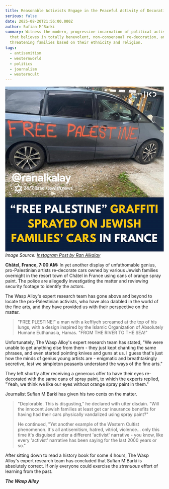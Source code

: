 ```yaml
---
title: Reasonable Activists Engage in the Peaceful Activity of Decorating Jewish Cars
serious: false
date: 2025-08-20T21:56:00.000Z
author: Sufian M′Barki
summary: Witness the modern, progressive incarnation of political activism - one
  that believes in totally benevolent, non-consensual re-decoration, and
  threatening families based on their ethnicity and religion.
tags:
  - antisemitism
  - westernworld
  - politics
  - journalism
  - westerncult
---
```

![Cars owned by Jewish families with "Free Palestine" spray-painted on them.](/static/img/ughwtf.jpg "I Don't Think This Is Activism Folks")
*Image Source: [Instagram Post by Ran Alkalay](https://www.instagram.com/p/DNlB5MKN1fj/?utm_source=ig_web_button_share_sheet&igsh=ZW01cXI4NXVjeHVl)*

**Châtel, France, 7:00 AM:** In yet another display of unfathomable genius, pro-Palestinian artists re-decorate cars owned by various Jewish families overnight in the resort town of Châtel in France using cans of orange spray paint. The police are allegedly investigating the matter and reviewing security footage to identify the actors.

The Wasp Alloy's expert research team has gone above and beyond to locate the pro-Palestinian activists, who have also dabbled in the world of the fine arts, and they have provided us with their perspective on the matter.

> "FREE PLESTINE!" a man with a keffiyeh screamed at the top of his lungs, with a design inspired by the Islamic Organization of Absolutely Humane Euthanasia, Hamas. "FROM THE RIVER TO THE SEA!"

Unfortunately, The Wasp Alloy's expert research team has stated, "We were unable to get anything else from them - they just kept chanting the same phrases, and even started pointing knives and guns at us. I guess that's just how the minds of genius young artists are - enigmatic and breathtakingly secretive, lest we simpleton peasants understand the ways of the fine arts."

They left shortly after receiving a generous offer to have their eyes re-decorated with the same cans of spray paint, to which the experts replied, "Yeah, we think we like our eyes without orange spray paint in them."

Journalist Sufian M'Barki has given his two cents on the matter.

> "Deplorable. This is disgusting," he declared with utter disdain. "Will the innocent Jewish families at least get car insurance benefits for having had their cars physically vandalized using spray paint?"
>
> He continued, "Yet another example of the Western Cultist phenomenon. It's all antisemitism, hatred, vitriol, violence... only this time it's disguised under a different 'activist' narrative - you know, like every 'activist' narrative has been saying for the last 2000 years or so."

After sitting down to read a history book for some 4 hours, The Wasp Alloy's expert research team has concluded that Sufian M'Barki is absolutely correct. If only everyone could exercise the *strenuous* effort of learning from the past.

***The Wasp Alloy***
